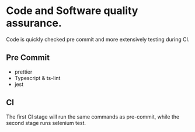 # Code and Software quality assurance.
Code is quickly checked pre commit and more extensively testing during CI.

## Pre Commit
* prettier
* Typescript & ts-lint
* jest

## CI
The first CI stage will run the same commands as pre-commit, while the second stage runs selenium test.
